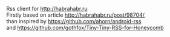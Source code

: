 Rss client for http://habrahabr.ru  
Firstly based on article http://habrahabr.ru/post/98704/,  
than inspired by https://github.com/ahorn/android-rss  
and  https://github.com/gothfox/Tiny-Tiny-RSS-for-Honeycomb  
